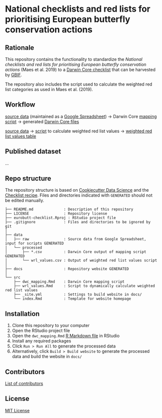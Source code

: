 # National checklists and red lists for prioritising European butterfly conservation actions

## Rationale

This repository contains the functionality to standardize the _National checklists and red lists for prioritising European butterfly conservation actions_ (Maes et al. 2019) to a [Darwin Core checklist](https://www.gbif.org/dataset-classes) that can be harvested by [GBIF](http://www.gbif.org).

The repository also includes the script used to calculate the weighted red list categories as used in Maes et al. (2019).

## Workflow

[source data](data/raw) (maintained as a [Google Spreadsheet](https://docs.google.com/spreadsheets/d/1RvxpOYf2ZrTu9nsTLumoi-G-GGhh6_lV37TNtPiVES4/edit?usp=sharing)) → Darwin Core [mapping script](src/dwc_mapping.Rmd) → generated [Darwin Core files](data/processed)

[source data](data/raw) → [script](src/wrl_values.Rmd) to calculate weighted red list values → [weighted red list values table](data/processed/wrl_values.csv)

## Published dataset

...

## Repo structure

The repository structure is based on [Cookiecutter Data Science](http://drivendata.github.io/cookiecutter-data-science/) and the [Checklist recipe](https://github.com/trias-project/checklist-recipe). Files and directories indicated with `GENERATED` should not be edited manually.

```
├── README.md              : Description of this repository
├── LICENSE                : Repository license
├── eurobutt-checklist.Rproj : RStudio project file
├── .gitignore             : Files and directories to be ignored by git
│
├── data
│   ├── raw                : Source data from Google Spreadsheet, input for scripts GENERATED
│   └── processed
│       ├── *.csv          : Darwin Core output of mapping script GENERATED
│       └── wrl_values.csv : Output of weighted red list values script
│
├── docs                   : Repository website GENERATED
│
└── src
    ├── dwc_mapping.Rmd    : Darwin Core mapping script
    ├── wrl_values.Rmd     : Script to dynamically calculate weighted red list values
    ├── _site.yml          : Settings to build website in docs/
    └── index.Rmd          : Template for website homepage
```

## Installation

1. Clone this repository to your computer
2. Open the RStudio project file
3. Open the `dwc_mapping.Rmd` [R Markdown file](https://rmarkdown.rstudio.com/) in RStudio
4. Install any required packages
5. Click `Run > Run All` to generate the processed data
6. Alternatively, click `Build > Build website` to generate the processed data and build the website in `docs/`

## Contributors

[List of contributors](https://github.com/inbo/eurobutt-checklist/contributors)

## License

[MIT License](https://github.com/inbo/eurobutt-checklist/blob/master/LICENSE)
